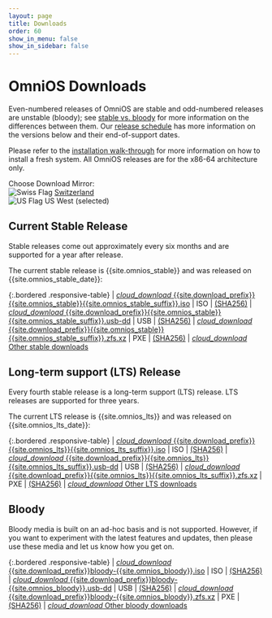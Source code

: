```yaml
---
layout: page
title: Downloads
order: 60
show_in_menu: false
show_in_sidebar: false
---
```


# OmniOS Downloads

Even-numbered releases of OmniOS are stable and odd-numbered releases are
unstable (bloody); see [stable vs. bloody](/about/stablevsbloody.html) for
more information on the differences between them. Our
[release schedule](/schedule.html) has more information on the
versions below and their end-of-support dates.

Please refer to the [installation walk-through](/setup/freshinstall.html)
for more information on how to install a fresh system.
All OmniOS releases are for the x86-64 architecture only.

<div class="mirror-select">
  <div>
	Choose Download Mirror:
  </div>
  <div class="mirror-list">
        <img src="/assets/flags/blank.gif" class="flag flag-ch" alt="Swiss Flag" />
	<a href="/download.html">Switzerland</a>
	<br />
        <img src="/assets/flags/blank.gif" class="flag flag-us" alt="US Flag" />
	<span class="selected">US West (selected)</span>
  </div>
  <div class="cleft"></div>
</div>

## Current Stable Release

Stable releases come out approximately every six months and are supported for
a year after release.

The current stable release is {{site.omnios_stable}} and was released on
{{site.omnios_stable_date}}:

{:.bordered .responsive-table}
| <a href="{{site.uswest_path}}/stable/{{site.download_prefix}}{{site.omnios_stable}}{{site.omnios_stable_suffix}}.iso"><i class="flow-text material-icons">cloud_download</i> {{site.download_prefix}}{{site.omnios_stable}}{{site.omnios_stable_suffix}}.iso</a> | ISO | <a href="{{site.download_path}}/stable/{{site.download_prefix}}{{site.omnios_stable}}{{site.omnios_stable_suffix}}.iso.sha256" class="orange-text">(SHA256)</a>
| <a href="{{site.uswest_path}}/stable/{{site.download_prefix}}{{site.omnios_stable}}{{site.omnios_stable_suffix}}.usb-dd"><i class="flow-text material-icons">cloud_download</i> {{site.download_prefix}}{{site.omnios_stable}}{{site.omnios_stable_suffix}}.usb-dd</a> | USB | <a href="{{site.download_path}}/stable/{{site.download_prefix}}{{site.omnios_stable}}{{site.omnios_stable_suffix}}.usb-dd.sha256" class="orange-text">(SHA256)</a>
| <a href="{{site.uswest_path}}/stable/{{site.download_prefix}}{{site.omnios_stable}}{{site.omnios_stable_suffix}}.zfs.xz"><i class="flow-text material-icons">cloud_download</i> {{site.download_prefix}}{{site.omnios_stable}}{{site.omnios_stable_suffix}}.zfs.xz</a> | PXE | <a href="{{site.download_path}}/stable/{{site.download_prefix}}{{site.omnios_stable}}{{site.omnios_stable_suffix}}.zfs.xz.sha256" class="orange-text">(SHA256)</a>
| <a target="_blank" href="{{site.uswest_path}}/stable/"><i class="flow-text material-icons">cloud_download</i> Other stable downloads</a>

## Long-term support (LTS) Release

Every fourth stable release is a long-term support (LTS) release. LTS
releases are supported for three years.

The current LTS release is {{site.omnios_lts}} and was released on
{{site.omnios_lts_date}}:

{:.bordered .responsive-table}
| <a href="{{site.uswest_path}}/lts/{{site.download_prefix}}{{site.omnios_lts}}{{site.omnios_lts_suffix}}.iso"><i class="flow-text material-icons">cloud_download</i> {{site.download_prefix}}{{site.omnios_lts}}{{site.omnios_lts_suffix}}.iso</a> | ISO | <a href="{{site.download_path}}/lts/{{site.download_prefix}}{{site.omnios_lts}}{{site.omnios_lts_suffix}}.iso.sha256" class="orange-text">(SHA256)</a>
| <a href="{{site.uswest_path}}/lts/{{site.download_prefix}}{{site.omnios_lts}}{{site.omnios_lts_suffix}}.usb-dd"><i class="flow-text material-icons">cloud_download</i> {{site.download_prefix}}{{site.omnios_lts}}{{site.omnios_lts_suffix}}.usb-dd</a> | USB | <a href="{{site.download_path}}/lts/{{site.download_prefix}}{{site.omnios_lts}}{{site.omnios_lts_suffix}}.usb-dd.sha256" class="orange-text">(SHA256)</a>
| <a href="{{site.uswest_path}}/lts/{{site.download_prefix}}{{site.omnios_lts}}{{site.omnios_lts_suffix}}.zfs.xz"><i class="flow-text material-icons">cloud_download</i> {{site.download_prefix}}{{site.omnios_lts}}{{site.omnios_lts_suffix}}.zfs.xz</a> | PXE | <a href="{{site.download_path}}/lts/{{site.download_prefix}}{{site.omnios_lts}}{{site.omnios_lts_suffix}}.zfs.xz.sha256" class="orange-text">(SHA256)</a>
| <a target="_blank" href="{{site.uswest_path}}/lts/"><i class="flow-text material-icons">cloud_download</i> Other LTS downloads</a>

## Bloody

Bloody media is built on an ad-hoc basis and is not supported. However, if
you want to experiment with the latest features and updates, then please
use these media and let us know how you get on.

{:.bordered .responsive-table}
| <a href="{{site.uswest_path}}/bloody/{{site.download_prefix}}bloody-{{site.omnios_bloody}}.iso"><i class="flow-text material-icons">cloud_download</i> {{site.download_prefix}}bloody-{{site.omnios_bloody}}.iso</a> | ISO | <a href="{{site.download_path}}/bloody/{{site.download_prefix}}bloody-{{site.omnios_bloody}}.iso.sha256" class="orange-text">(SHA256)</a>
| <a href="{{site.uswest_path}}/bloody/{{site.download_prefix}}bloody-{{site.omnios_bloody}}.usb-dd"><i class="flow-text material-icons">cloud_download</i> {{site.download_prefix}}bloody-{{site.omnios_bloody}}.usb-dd</a> | USB | <a href="{{site.download_path}}/bloody/{{site.download_prefix}}bloody-{{site.omnios_bloody}}.usb-dd.sha256" class="orange-text">(SHA256)</a>
| <a href="{{site.uswest_path}}/bloody/{{site.download_prefix}}bloody-{{site.omnios_bloody}}.zfs.xz"><i class="flow-text material-icons">cloud_download</i> {{site.download_prefix}}bloody-{{site.omnios_bloody}}.zfs.xz</a> | PXE | <a href="{{site.download_path}}/bloody/{{site.download_prefix}}bloody-{{site.omnios_bloody}}.zfs.xz.sha256" class="orange-text">(SHA256)</a>
| <a target="_blank" href="{{site.uswest_path}}/bloody/"><i class="flow-text material-icons">cloud_download</i> Other bloody downloads</a>
